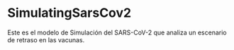 # SimulatingSarsCov2
Este es el modelo de Simulación del SARS-CoV-2 que analiza un escenario de retraso en las vacunas.
